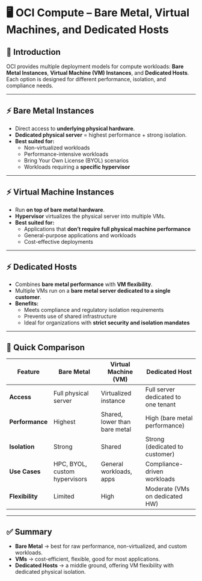 # 🖥️ OCI Compute – Bare Metal, Virtual Machines, and Dedicated Hosts

## 📌 Introduction
OCI provides multiple deployment models for compute workloads: **Bare Metal Instances**, **Virtual Machine (VM) Instances**, and **Dedicated Hosts**.  
Each option is designed for different performance, isolation, and compliance needs.

---

## ⚡ Bare Metal Instances
- Direct access to **underlying physical hardware**.  
- **Dedicated physical server** = highest performance + strong isolation.  
- **Best suited for:**
  - Non-virtualized workloads  
  - Performance-intensive workloads  
  - Bring Your Own License (BYOL) scenarios  
  - Workloads requiring a **specific hypervisor**

---

## ⚡ Virtual Machine Instances
- Run **on top of bare metal hardware**.  
- **Hypervisor** virtualizes the physical server into multiple VMs.  
- **Best suited for:**
  - Applications that **don’t require full physical machine performance**  
  - General-purpose applications and workloads  
  - Cost-effective deployments

---

## ⚡ Dedicated Hosts
- Combines **bare metal performance** with **VM flexibility**.  
- Multiple VMs run on a **bare metal server dedicated to a single customer**.  
- **Benefits:**
  - Meets compliance and regulatory isolation requirements  
  - Prevents use of shared infrastructure  
  - Ideal for organizations with **strict security and isolation mandates**

---

## 📝 Quick Comparison

| Feature                | Bare Metal           | Virtual Machine (VM) | Dedicated Host                  |
|------------------------|----------------------|----------------------|---------------------------------|
| **Access**             | Full physical server | Virtualized instance | Full server dedicated to one tenant |
| **Performance**        | Highest              | Shared, lower than bare metal | High (bare metal performance) |
| **Isolation**          | Strong               | Shared               | Strong (dedicated to customer) |
| **Use Cases**          | HPC, BYOL, custom hypervisors | General workloads, apps | Compliance-driven workloads |
| **Flexibility**        | Limited              | High                 | Moderate (VMs on dedicated HW) |

---

## ✅ Summary
- **Bare Metal** → best for raw performance, non-virtualized, and custom workloads.  
- **VMs** → cost-efficient, flexible, good for most applications.  
- **Dedicated Hosts** → a middle ground, offering VM flexibility with dedicated physical isolation.  
